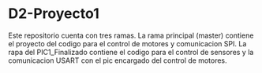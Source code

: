 # D2-Proyecto1
Este repositorio cuenta con tres ramas. La rama principal (master) contiene el proyecto del codigo para el control de motores y comunicacion SPI.
La rapa del PIC1_Finalizado contiene el codigo para el control de sensores y la comunicacion USART con el pic encargado del control de motores.
